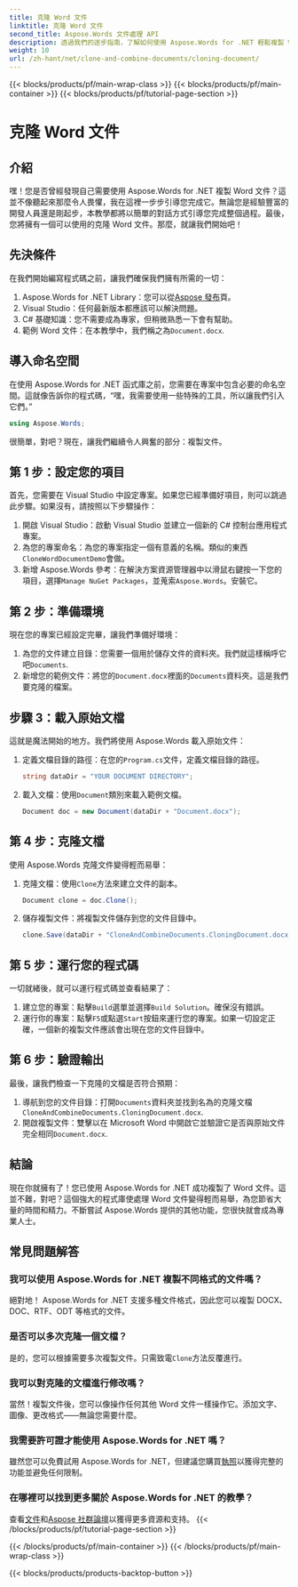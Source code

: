 ```yaml
---
title: 克隆 Word 文件
linktitle: 克隆 Word 文件
second_title: Aspose.Words 文件處理 API
description: 透過我們的逐步指南，了解如何使用 Aspose.Words for .NET 輕鬆複製 Word 文件。非常適合初學者和經驗豐富的開發人員。
weight: 10
url: /zh-hant/net/clone-and-combine-documents/cloning-document/
---
```


{{< blocks/products/pf/main-wrap-class >}}
{{< blocks/products/pf/main-container >}}
{{< blocks/products/pf/tutorial-page-section >}}

# 克隆 Word 文件

## 介紹

嘿！您是否曾經發現自己需要使用 Aspose.Words for .NET 複製 Word 文件？這並不像聽起來那麼令人畏懼，我在這裡一步步引導您完成它。無論您是經驗豐富的開發人員還是剛起步，本教學都將以簡單的對話方式引導您完成整個過程。最後，您將擁有一個可以使用的克隆 Word 文件。那麼，就讓我們開始吧！

## 先決條件

在我們開始編寫程式碼之前，讓我們確保我們擁有所需的一切：

1.  Aspose.Words for .NET Library：您可以從[Aspose 發布](https://releases.aspose.com/words/net/)頁。
2. Visual Studio：任何最新版本都應該可以解決問題。
3. C# 基礎知識：您不需要成為專家，但稍微熟悉一下會有幫助。
4. 範例 Word 文件：在本教學中，我們稱之為`Document.docx`.

## 導入命名空間

在使用 Aspose.Words for .NET 函式庫之前，您需要在專案中包含必要的命名空間。這就像告訴你的程式碼，“嘿，我需要使用一些特殊的工具，所以讓我們引入它們。”

```csharp
using Aspose.Words;
```

很簡單，對吧？現在，讓我們繼續令人興奮的部分：複製文件。

## 第 1 步：設定您的項目

首先，您需要在 Visual Studio 中設定專案。如果您已經準備好項目，則可以跳過此步驟。如果沒有，請按照以下步驟操作：

1. 開啟 Visual Studio：啟動 Visual Studio 並建立一個新的 C# 控制台應用程式專案。
2. 為您的專案命名：為您的專案指定一個有意義的名稱。類似的東西`CloneWordDocumentDemo`會做。
3. 新增 Aspose.Words 參考：在解決方案資源管理器中以滑鼠右鍵按一下您的項目，選擇`Manage NuGet Packages`，並蒐索`Aspose.Words`。安裝它。

## 第 2 步：準備環境

現在您的專案已經設定完畢，讓我們準備好環境：

1. 為您的文件建立目錄：您需要一個用於儲存文件的資料夾。我們就這樣稱呼它吧`Documents`.
2. 新增您的範例文件：將您的`Document.docx`裡面的`Documents`資料夾。這是我們要克隆的檔案。

## 步驟 3：載入原始文檔

這就是魔法開始的地方。我們將使用 Aspose.Words 載入原始文件：

1. 定義文檔目錄的路徑：在您的`Program.cs`文件，定義文檔目錄的路徑。
   
    ```csharp
    string dataDir = "YOUR DOCUMENT DIRECTORY";
    ```

2. 載入文檔：使用`Document`類別來載入範例文檔。

    ```csharp
    Document doc = new Document(dataDir + "Document.docx");
    ```

## 第 4 步：克隆文檔

使用 Aspose.Words 克隆文件變得輕而易舉：

1. 克隆文檔：使用`Clone`方法來建立文件的副本。

    ```csharp
    Document clone = doc.Clone();
    ```

2. 儲存複製文件：將複製文件儲存到您的文件目錄中。

    ```csharp
    clone.Save(dataDir + "CloneAndCombineDocuments.CloningDocument.docx");
    ```

## 第 5 步：運行您的程式碼

一切就緒後，就可以運行程式碼並查看結果了：

1. 建立您的專案：點擊`Build`選單並選擇`Build Solution`。確保沒有錯誤。
2. 運行你的專案：點擊`F5`或點選`Start`按鈕來運行您的專案。如果一切設定正確，一個新的複製文件應該會出現在您的文件目錄中。

## 第 6 步：驗證輸出

最後，讓我們檢查一下克隆的文檔是否符合預期：

1. 導航到您的文件目錄：打開`Documents`資料夾並找到名為的克隆文檔`CloneAndCombineDocuments.CloningDocument.docx`.
2. 開啟複製文件：雙擊以在 Microsoft Word 中開啟它並驗證它是否與原始文件完全相同`Document.docx`.

## 結論

現在你就擁有了！您已使用 Aspose.Words for .NET 成功複製了 Word 文件。這並不難，對吧？這個強大的程式庫使處理 Word 文件變得輕而易舉，為您節省大量的時間和精力。不斷嘗試 Aspose.Words 提供的其他功能，您很快就會成為專業人士。

## 常見問題解答

### 我可以使用 Aspose.Words for .NET 複製不同格式的文件嗎？

絕對地！ Aspose.Words for .NET 支援多種文件格式，因此您可以複製 DOCX、DOC、RTF、ODT 等格式的文件。

### 是否可以多次克隆一個文檔？

是的，您可以根據需要多次複製文件。只需致電`Clone`方法反覆進行。

### 我可以對克隆的文檔進行修改嗎？

當然！複製文件後，您可以像操作任何其他 Word 文件一樣操作它。添加文字、圖像、更改格式——無論您需要什麼。

### 我需要許可證才能使用 Aspose.Words for .NET 嗎？

雖然您可以免費試用 Aspose.Words for .NET，但建議您購買[執照](https://purchase.aspose.com/buy)以獲得完整的功能並避免任何限制。

### 在哪裡可以找到更多關於 Aspose.Words for .NET 的教學？

查看[文件](https://reference.aspose.com/words/net/)和[Aspose 社群論壇](https://forum.aspose.com/c/words/8)以獲得更多資源和支持。
{{< /blocks/products/pf/tutorial-page-section >}}

{{< /blocks/products/pf/main-container >}}
{{< /blocks/products/pf/main-wrap-class >}}

{{< blocks/products/products-backtop-button >}}
